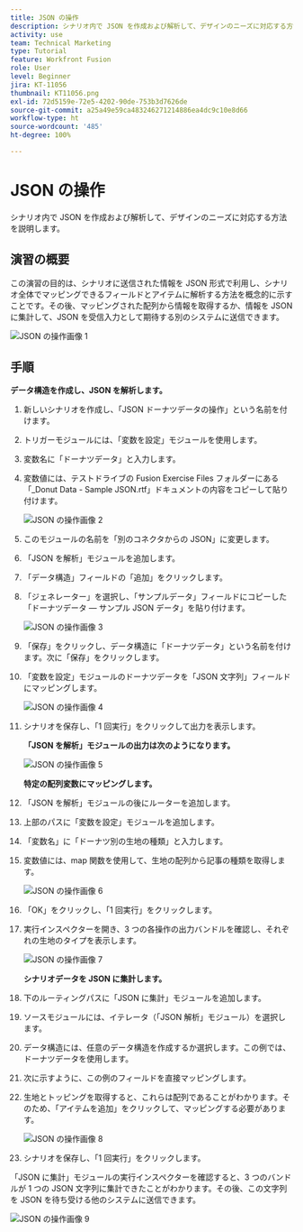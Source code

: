 ```yaml
---
title: JSON の操作
description: シナリオ内で JSON を作成および解析して、デザインのニーズに対応する方法を説明します。
activity: use
team: Technical Marketing
type: Tutorial
feature: Workfront Fusion
role: User
level: Beginner
jira: KT-11056
thumbnail: KT11056.png
exl-id: 72d5159e-72e5-4202-90de-753b3d7626de
source-git-commit: a25a49e59ca483246271214886ea4dc9c10e8d66
workflow-type: ht
source-wordcount: '485'
ht-degree: 100%

---
```


# JSON の操作

シナリオ内で JSON を作成および解析して、デザインのニーズに対応する方法を説明します。

## 演習の概要

この演習の目的は、シナリオに送信された情報を JSON 形式で利用し、シナリオ全体でマッピングできるフィールドとアイテムに解析する方法を概念的に示すことです。その後、マッピングされた配列から情報を取得するか、情報を JSON に集計して、JSON を受信入力として期待する別のシステムに送信できます。

![JSON の操作画像 1](../12-exercises/assets/working-with-json-walkthrough-1.png)

## 手順

**データ構造を作成し、JSON を解析します。**

1. 新しいシナリオを作成し、「JSON ドーナツデータの操作」という名前を付けます。
1. トリガーモジュールには、「変数を設定」モジュールを使用します。
1. 変数名に「ドーナツデータ」と入力します。
1. 変数値には、テストドライブの Fusion Exercise Files フォルダーにある「_Donut Data - Sample JSON.rtf」ドキュメントの内容をコピーして貼り付けます。

   ![JSON の操作画像 2](../12-exercises/assets/working-with-json-walkthrough-2.png)

1. このモジュールの名前を「別のコネクタからの JSON」に変更します。
1. 「JSON を解析」モジュールを追加します。
1. 「データ構造」フィールドの「追加」をクリックします。
1. 「ジェネレーター」を選択し、「サンプルデータ」フィールドにコピーした「ドーナツデータ — サンプル JSON データ」を貼り付けます。

   ![JSON の操作画像 3](../12-exercises/assets/working-with-json-walkthrough-3.png)

1. 「保存」をクリックし、データ構造に「ドーナツデータ」という名前を付けます。次に「保存」をクリックします。
1. 「変数を設定」モジュールのドーナツデータを「JSON 文字列」フィールドにマッピングします。

   ![JSON の操作画像 4](../12-exercises/assets/working-with-json-walkthrough-4.png)

1. シナリオを保存し、「1 回実行」をクリックして出力を表示します。

   **「JSON を解析」モジュールの出力は次のようになります。**

   ![JSON の操作画像 5](../12-exercises/assets/working-with-json-walkthrough-5.png)

   **特定の配列変数にマッピングします。**

1. 「JSON を解析」モジュールの後にルーターを追加します。
1. 上部のパスに「変数を設定」モジュールを追加します。
1. 「変数名」に「ドーナツ別の生地の種類」と入力します。
1. 変数値には、map 関数を使用して、生地の配列から記事の種類を取得します。

   ![JSON の操作画像 6](../12-exercises/assets/working-with-json-walkthrough-6.png)

1. 「OK」をクリックし、「1 回実行」をクリックします。
1. 実行インスペクターを開き、3 つの各操作の出力バンドルを確認し、それぞれの生地のタイプを表示します。

   ![JSON の操作画像 7](../12-exercises/assets/working-with-json-walkthrough-7.png)

   **シナリオデータを JSON に集計します。**

1. 下のルーティングパスに「JSON に集計」モジュールを追加します。
1. ソースモジュールには、イテレータ（「JSON 解析」モジュール）を選択します。
1. データ構造には、任意のデータ構造を作成するか選択します。この例では、ドーナツデータを使用します。
1. 次に示すように、この例のフィールドを直接マッピングします。
1. 生地とトッピングを取得すると、これらは配列であることがわかります。そのため、「アイテムを追加」をクリックして、マッピングする必要があります。

   ![JSON の操作画像 8](../12-exercises/assets/working-with-json-walkthrough-8.png)

1. シナリオを保存し、「1 回実行」をクリックします。

「JSON に集計」モジュールの実行インスペクターを確認すると、3 つのバンドルが 1 つの JSON 文字列に集計できたことがわかります。その後、この文字列を JSON を待ち受ける他のシステムに送信できます。

![JSON の操作画像 9](../12-exercises/assets/working-with-json-walkthrough-9.png)

